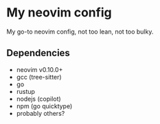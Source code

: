 # My neovim config

My go-to neovim config, not too lean, not too bulky.

## Dependencies

- neovim v0.10.0+
- gcc (tree-sitter)
- go
- rustup
- nodejs (copilot)
- npm (go quicktype)
- probably others?
